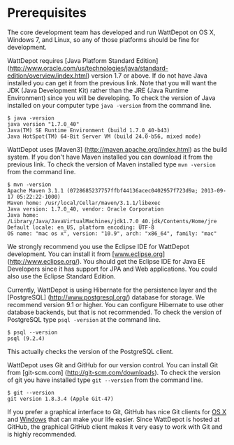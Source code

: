 # Prerequisites

The core development team has developed and run WattDepot on OS X, Windows 7, and Linux, so any of those platforms should be fine for development.

WattDepot requires [Java Platform Standard Edition] (http://www.oracle.com/us/technologies/java/standard-edition/overview/index.html) version 1.7 or above. If do not have Java installed you can get it from the previous link. Note that you will want the JDK (Java Development Kit) rather than the JRE (Java Runtime Environment) since you will be developing. To check the version of Java installed on your computer type `java -version` from the command line.

    $ java -version
    java version "1.7.0_40"
    Java(TM) SE Runtime Environment (build 1.7.0_40-b43)
    Java HotSpot(TM) 64-Bit Server VM (build 24.0-b56, mixed mode)

WattDepot uses [Maven3] (http://maven.apache.org/index.html) as the build system. If you don't have Maven installed you can download it from the previous link. To check the version of Maven installed type `mvn -version` from the command line.

    $ mvn -version
    Apache Maven 3.1.1 (0728685237757ffbf44136acec0402957f723d9a; 2013-09-17 05:22:22-1000)
    Maven home: /usr/local/Cellar/maven/3.1.1/libexec
    Java version: 1.7.0_40, vendor: Oracle Corporation
    Java home: /Library/Java/JavaVirtualMachines/jdk1.7.0_40.jdk/Contents/Home/jre
    Default locale: en_US, platform encoding: UTF-8
    OS name: "mac os x", version: "10.9", arch: "x86_64", family: "mac"

We strongly recommend you use the Eclipse IDE for WattDepot development. You can install it from [www.eclipse.org] (http://www.eclipse.org/). You should get the Eclipse IDE for Java EE Developers since it has support for JPA and Web applications. You could also use the Eclipse Standard Edition.

Currently, WattDepot is using Hibernate for the persistence layer and the [PostgreSQL] (http://www.postgresql.org/) database for storage. We recommend version 9.1 or higher. You can configure Hibernate to use other database backends, but that is not recommended. To check the version of PostgreSQL type `psql -version` at the command line.

    $ psql --version
    psql (9.2.4)

This actually checks the version of the PostgreSQL client.

WattDepot uses Git and GitHub for our version control. You can install Git from [git-scm.com] (http://git-scm.com/downloads). To check the version of git you have installed type `git --version` from the command line.

    $ git --version
    git version 1.8.3.4 (Apple Git-47)

If you prefer a graphical interface to Git, GitHub has nice Git clients for [OS X](http://mac.github.com/) and [Windows](http://windows.github.com/) that can make your life easier. Since WattDepot is hosted at GitHub, the graphical GitHub client makes it very easy to work with Git and is highly recommended.

